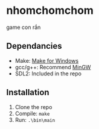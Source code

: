 # nhomchomchom

game con rắn

## Dependancies

* Make: [Make for Windows](http://gnuwin32.sourceforge.net/packages/make.htm)
* gcc/g++: Recommend [MinGW](https://www.mingw-w64.org/)
* SDL2: Included in the repo

## Installation

1. Clone the repo
2. Compile: `make`
3. Run: `.\bin\main`
